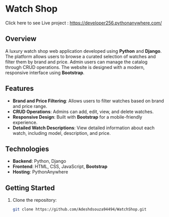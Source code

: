 # Watch Shop

Click here to  see Live project :   https://developer256.pythonanywhere.com/



## Overview
A luxury watch shop web application developed using **Python** and **Django**. The platform allows users to browse a curated selection of watches and filter them by brand and price. Admin users can manage the catalog through CRUD operations. The website is designed with a modern, responsive interface using **Bootstrap**.

## Features
- **Brand and Price Filtering**: Allows users to filter watches based on brand and price range.
- **CRUD Operations**: Admins can add, edit, view, and delete watches.
- **Responsive Design**: Built with **Bootstrap** for a mobile-friendly experience.
- **Detailed Watch Descriptions**: View detailed information about each watch, including model, description, and price.

## Technologies
- **Backend**: Python, Django
- **Frontend**: HTML, CSS, JavaScript, **Bootstrap**
- **Hosting**: PythonAnywhere

## Getting Started

1. Clone the repository:
   ```bash
   git clone https://github.com/Adeshdsouza94494/WatchShop.git



